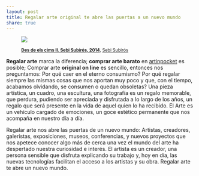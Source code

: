 ```yaml
---
layout: post
title: Regalar arte original te abre las puertas a un nuevo mundo 
share: true
---
```


<figure class="text-center">
	<img src="http://www.artinpocket.cat/wp-content/uploads/2014/03/des-de-els-cims-ii-sebi-subiros-2014-442.jpg">
	<figcaption>
		<p><small><strong><a href="http://www.artinpocket.cat/product/des-de-els-cims-ii-sebi-subiros-2014-442/">Des de els cims II. Sebi Subirós, 2014</a></strong>, <a href="http://www.artinpocket.cat/product-tag/sebi-subiros/">Sebi Subirós</a></small></p>
	</figcaption>
</figure>

**Regalar arte** marca la diferencia; **comprar arte barato** en [artinpocket](http://www.artinpocket.cat/) es posible; Comprar arte **original on line** es sencillo, entonces nos preguntamos: Por qué caer en el eterno consumismo? Por qué regalar siempre las mismas cosas que nos aportan muy poco y que, con el tiempo, acabamos olvidando, se consumen o quedan obsoletas? Una pieza artística, un cuadro, una escultura, una fotografía es un regalo memorable, que perdura, pudiendo ser apreciada y disfrutada a lo largo de los años, un regalo que será presente en la vida de aquel quien lo ha recibido. El Arte es un vehículo cargado de emociones, un goce estético permanente que nos acompaña en nuestro día a día.

Regalar arte nos abre las puertas de un nuevo mundo: Artistas, creadores, galeristas, exposiciones, museos, conferencias, y nuevos proyectos que nos apetece conocer algo más de cerca una vez el mundo del arte ha despertado nuestra curiosidad e interés. El artista es un creador, una persona sensible que disfruta explicando su trabajo y, hoy en día, las nuevas tecnologías facilitan el acceso a los artistas y su obra. Regalar arte te abre un nuevo mundo.